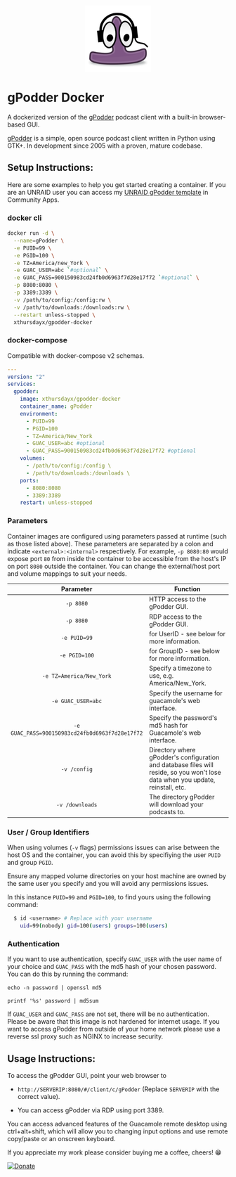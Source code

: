 <p align="center">
    <img src="https://raw.githubusercontent.com/xthursdayx/docker-templates/master/images/gpodder-icon.png" alt="" width="150"/>  
</p>

# gPodder Docker

A dockerized version of the [gPodder](https://gpodder.github.io/) podcast client with a built-in browser-based GUI.

[gPodder](https://gpodder.github.io/) is a simple, open source podcast client written in Python using GTK+. In development since 2005 with a proven, mature codebase.

## Setup Instructions:

Here are some examples to help you get started creating a container. If you are an UNRAID user you can access my [UNRAID gPodder template](https://github.com/xthursdayx/docker-templates/blob/4ea8d69aef5f7ee89a9577b71e5ab73f61bfa6cb/gpodder.xml) in Community Apps.

### docker cli

```bash
docker run -d \
  --name=gPodder \
  -e PUID=99 \
  -e PGID=100 \
  -e TZ=America/new_York \
  -e GUAC_USER=abc `#optional` \
  -e GUAC_PASS=900150983cd24fb0d6963f7d28e17f72 `#optional` \
  -p 8080:8080 \
  -p 3389:3389 \
  -v /path/to/config:/config:rw \
  -v /path/to/downloads:/downloads:rw \
  --restart unless-stopped \
  xthursdayx/gpodder-docker
```

### docker-compose

Compatible with docker-compose v2 schemas.

```yaml
---
version: "2"
services:
  gpodder:
    image: xthursdayx/gpodder-docker
    container_name: gPodder
    environment:
      - PUID=99
      - PGID=100
      - TZ=America/New_York
      - GUAC_USER=abc #optional
      - GUAC_PASS=900150983cd24fb0d6963f7d28e17f72 #optional
    volumes:
      - /path/to/config:/config \
      - /path/to/downloads:/downloads \
    ports:
      - 8080:8080
      - 3389:3389
    restart: unless-stopped
```

### Parameters

Container images are configured using parameters passed at runtime (such as those listed above). These parameters are separated by a colon and indicate `<external>:<internal>` respectively. For example, `-p 8080:80` would expose port `80` from inside the container to be accessible from the host's IP on port `8080` outside the container. You can change the external/host port and volume mappings to suit your needs.

| Parameter | Function |
| :----: | --- |
| `-p 8080` | HTTP access to the gPodder GUI. |
| `-p 8080` | RDP access to the gPodder GUI. |
| `-e PUID=99` | for UserID - see below for more information. |
| `-e PGID=100` | for GroupID - see below for more information. |
| `-e TZ=America/New_York` | Specify a timezone to use, e.g. America/New_York. |
| `-e GUAC_USER=abc` | Specify the username for guacamole's web interface. |
| `-e GUAC_PASS=900150983cd24fb0d6963f7d28e17f72` | Specify the password's md5 hash for Guacamole's web interface. |
| `-v /config` | Directory where gPodder's configuration and database files will reside, so you won't lose data when you update, reinstall, etc.|
| `-v /downloads` | The directory gPodder will download your podcasts to. |

### User / Group Identifiers

When using volumes (`-v` flags) permissions issues can arise between the host OS and the container, you can avoid this by specifiying the user `PUID` and group `PGID`.

Ensure any mapped volume directories on your host machine are owned by the same user you specify and you will avoid any permissions issues.

In this instance `PUID=99` and `PGID=100`, to find yours using the following command:

```bash
  $ id <username> # Replace with your username
    uid=99(nobody) gid=100(users) groups=100(users)
```   

### Authentication

If you want to use authentication, specify `GUAC_USER` with the user name of your choice and `GUAC_PASS` with the md5 hash of your chosen password. You can do this by running the command: 
```
echo -n password | openssl md5
```
```
printf '%s' password | md5sum
```
If `GUAC_USER` and `GUAC_PASS` are not set, there will be no authentication. Please be aware that this image is not hardened for internet usage. If you want to access gPodder from outside of your home network please use a reverse ssl proxy such as NGINX to increase security.
  
## Usage Instructions:

To access the gPodder GUI, point your web browser to 

* `http://SERVERIP:8080/#/client/c/gPodder` (Replace `SERVERIP` with the correct value). 

* You can access gPodder via RDP using port 3389. 

You can access advanced features of the Guacamole remote desktop using ctrl+alt+shift, which will allow you to changing input options and use remote copy/paste or an onscreen keyboard.

If you appreciate my work please consider buying me a coffee, cheers! 😁

<a href="https://www.buymeacoffee.com/xthursdayx"><img src="https://www.paypal.com/en_US/i/btn/btn_donate_SM.gif" alt="Donate" style="width:74px;height:auto;" width="74"></a>
